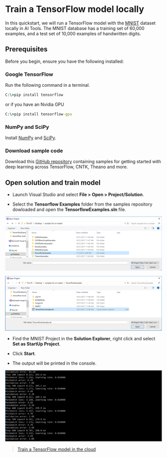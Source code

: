 
# Train a TensorFlow model locally 

In this quickstart, we will run a TensorFlow model with the [MNIST](http://yann.lecun.com/exdb/mnist/) dataset locally in AI Tools. 
The MNIST database has a training set of 60,000 examples, and a test set of 10,000 examples of handwritten digits. 

## Prerequisites

Before you begin, ensure you have the following installed:

### Google TensorFlow 

Run the following command in a terminal. 


```cmd
C:\>pip install tensorflow
```

or if you have an Nvidia GPU

```cmd
C:\>pip install tensorflow-gpu
```

### NumPy and SciPy 
Install [NumPy](https://www.lfd.uci.edu/~gohlke/pythonlibs/#numpy) and [SciPy](https://www.lfd.uci.edu/~gohlke/pythonlibs/#scipy). 

### Download sample code
Download this [GitHub repository](https://github.com/Microsoft/samples-for-ai) containing samples for getting started with deep learning across TensorFlow, CNTK, Theano and more. 

## Open solution and train model 

- Launch Visual Studio and select **File > Open > Project/Solution**.

- Select the **Tensorflow Examples** folder from the samples repository dowloaded and open the **TensorflowExamples.sln** file. 

![Open project](./media/tensorflow-local/open-project.png)

![Open solution](./media/tensorflow-local/open-solution.png)

- Find the MNIST Project in the **Solution Explorer**, right click and select **Set as StartUp Project**.

- Click **Start**. 

- The output will be printed in the console.

![Sample output from console](./media/tensorflow-local/console-output.png)

> [Train a TensorFlow model in the cloud](tensorflow-vm.md)
